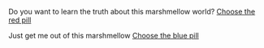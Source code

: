 Do you want to learn the truth about this marshmellow world? [Choose the red pill](https://www.youtube.com/watch?v=qHkXFsK6UUg)

Just get me out of this marshmellow [Choose the blue pill](https://www.youtube.com/watch?v=Rjn3AzOk0Bo)